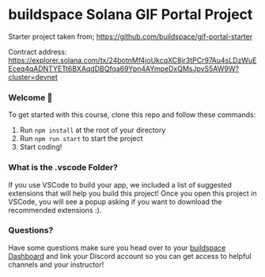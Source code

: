 # buildspace Solana GIF Portal Project

Starter project taken from; https://github.com/buildspace/gif-portal-starter

Contract address: https://explorer.solana.com/tx/24botnMf4joUkcqXC8jr3tPCr97Au4sLDzWuEEceq4qADNTYETt6BXAqdDBQfqa69Ypn4AYmpeDxQMsJpvS5AW9W?cluster=devnet


### **Welcome 👋**
To get started with this course, clone this repo and follow these commands:

1. Run `npm install` at the root of your directory
2. Run `npm run start` to start the project
3. Start coding!

### **What is the .vscode Folder?**
If you use VSCode to build your app, we included a list of suggested extensions that will help you build this project! Once you open this project in VSCode, you will see a popup asking if you want to download the recommended extensions :).



### **Questions?**
Have some questions make sure you head over to your [buildspace Dashboard](https://app.buildspace.so/courses/CObd6d35ce-3394-4bd8-977e-cbee82ae07a3) and link your Discord account so you can get access to helpful channels and your instructor!
